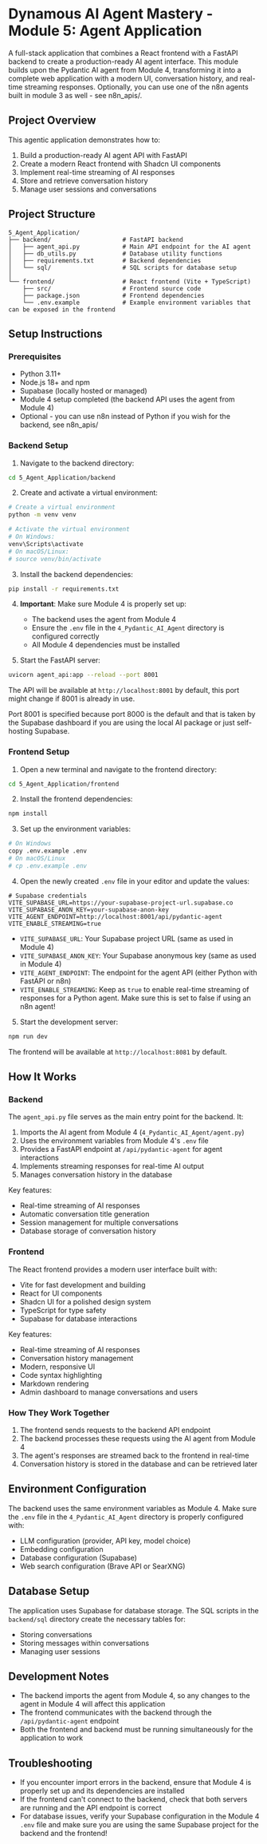 # Dynamous AI Agent Mastery - Module 5: Agent Application

A full-stack application that combines a React frontend with a FastAPI backend to create a production-ready AI agent interface. This module builds upon the Pydantic AI agent from Module 4, transforming it into a complete web application with a modern UI, conversation history, and real-time streaming responses. Optionally, you can use one of the n8n agents built in module 3 as well - see n8n_apis/.

## Project Overview

This agentic application demonstrates how to:

1. Build a production-ready AI agent API with FastAPI
2. Create a modern React frontend with Shadcn UI components
3. Implement real-time streaming of AI responses
4. Store and retrieve conversation history
5. Manage user sessions and conversations

## Project Structure

```
5_Agent_Application/
├── backend/                    # FastAPI backend
│   ├── agent_api.py            # Main API endpoint for the AI agent
│   ├── db_utils.py             # Database utility functions
│   ├── requirements.txt        # Backend dependencies
│   └── sql/                    # SQL scripts for database setup
│
└── frontend/                   # React frontend (Vite + TypeScript)
    ├── src/                    # Frontend source code
    ├── package.json            # Frontend dependencies
    └── .env.example            # Example environment variables that can be exposed in the frontend
```

## Setup Instructions

### Prerequisites

- Python 3.11+
- Node.js 18+ and npm
- Supabase (locally hosted or managed)
- Module 4 setup completed (the backend API uses the agent from Module 4)
- Optional - you can use n8n instead of Python if you wish for the backend, see n8n_apis/

### Backend Setup

1. Navigate to the backend directory:

```bash
cd 5_Agent_Application/backend
```

2. Create and activate a virtual environment:

```bash
# Create a virtual environment
python -m venv venv

# Activate the virtual environment
# On Windows:
venv\Scripts\activate
# On macOS/Linux:
# source venv/bin/activate
```

3. Install the backend dependencies:

```bash
pip install -r requirements.txt
```

4. **Important**: Make sure Module 4 is properly set up:
   - The backend uses the agent from Module 4
   - Ensure the `.env` file in the `4_Pydantic_AI_Agent` directory is configured correctly
   - All Module 4 dependencies must be installed

5. Start the FastAPI server:

```bash
uvicorn agent_api:app --reload --port 8001
```

The API will be available at `http://localhost:8001` by default, this port might change if 8001 is already in use.

Port 8001 is specified because port 8000 is the default and that is taken by the Supabase dashboard if you are using the local AI package or just self-hosting Supabase.

### Frontend Setup

1. Open a new terminal and navigate to the frontend directory:

```bash
cd 5_Agent_Application/frontend
```

2. Install the frontend dependencies:

```bash
npm install
```

3. Set up the environment variables:

```bash
# On Windows
copy .env.example .env
# On macOS/Linux
# cp .env.example .env
```

4. Open the newly created `.env` file in your editor and update the values:

```
# Supabase credentials
VITE_SUPABASE_URL=https://your-supabase-project-url.supabase.co
VITE_SUPABASE_ANON_KEY=your-supabase-anon-key
VITE_AGENT_ENDPOINT=http://localhost:8001/api/pydantic-agent
VITE_ENABLE_STREAMING=true
```

   - `VITE_SUPABASE_URL`: Your Supabase project URL (same as used in Module 4)
   - `VITE_SUPABASE_ANON_KEY`: Your Supabase anonymous key (same as used in Module 4)
   - `VITE_AGENT_ENDPOINT`: The endpoint for the agent API (either Python with FastAPI or n8n)
   - `VITE_ENABLE_STREAMING`: Keep as `true` to enable real-time streaming of responses for a Python agent. Make sure this is set to false if using an n8n agent!

5. Start the development server:

```bash
npm run dev
```

The frontend will be available at `http://localhost:8081` by default.

## How It Works

### Backend

The `agent_api.py` file serves as the main entry point for the backend. It:

1. Imports the AI agent from Module 4 (`4_Pydantic_AI_Agent/agent.py`)
2. Uses the environment variables from Module 4's `.env` file
3. Provides a FastAPI endpoint at `/api/pydantic-agent` for agent interactions
4. Implements streaming responses for real-time AI output
5. Manages conversation history in the database

Key features:
- Real-time streaming of AI responses
- Automatic conversation title generation
- Session management for multiple conversations
- Database storage of conversation history

### Frontend

The React frontend provides a modern user interface built with:
- Vite for fast development and building
- React for UI components
- Shadcn UI for a polished design system
- TypeScript for type safety
- Supabase for database interactions

Key features:
- Real-time streaming of AI responses
- Conversation history management
- Modern, responsive UI
- Code syntax highlighting
- Markdown rendering
- Admin dashboard to manage conversations and users

### How They Work Together

1. The frontend sends requests to the backend API endpoint
2. The backend processes these requests using the AI agent from Module 4
3. The agent's responses are streamed back to the frontend in real-time
4. Conversation history is stored in the database and can be retrieved later

## Environment Configuration

The backend uses the same environment variables as Module 4. Make sure the `.env` file in the `4_Pydantic_AI_Agent` directory is properly configured with:

- LLM configuration (provider, API key, model choice)
- Embedding configuration
- Database configuration (Supabase)
- Web search configuration (Brave API or SearXNG)

## Database Setup

The application uses Supabase for database storage. The SQL scripts in the `backend/sql` directory create the necessary tables for:

- Storing conversations
- Storing messages within conversations
- Managing user sessions

## Development Notes

- The backend imports the agent from Module 4, so any changes to the agent in Module 4 will affect this application
- The frontend communicates with the backend through the `/api/pydantic-agent` endpoint
- Both the frontend and backend must be running simultaneously for the application to work

## Troubleshooting

- If you encounter import errors in the backend, ensure that Module 4 is properly set up and its dependencies are installed
- If the frontend can't connect to the backend, check that both servers are running and the API endpoint is correct
- For database issues, verify your Supabase configuration in the Module 4 `.env` file and make sure you are using the same Supabase project for the backend and the frontend!
